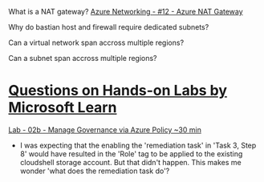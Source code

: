 What is a NAT gateway?
[Azure Networking - #12 - Azure NAT Gateway](https://youtu.be/yghrkFzaYTU)

Why do bastian host and firewall require dedicated subnets?

Can a virtual network span accross multiple regions?

Can a subnet span accross multiple regions?

# [Questions on Hands-on Labs by Microsoft Learn](https://github.com/MicrosoftLearning/AZ-104-MicrosoftAzureAdministrator)

[Lab - 02b - Manage Governance via Azure Policy ~30 min](https://microsoftlearning.github.io/AZ-104-MicrosoftAzureAdministrator/Instructions/Labs/LAB_02b-Manage_Governance_via_Azure_Policy.html)

- I was expecting that the enabling the 'remediation task' in 'Task 3, Step 8' would have resulted in the 'Role' tag to be applied to the existing cloudshell storage account. But that didn't happen. This makes me wonder 'what does the remediation task do'?
